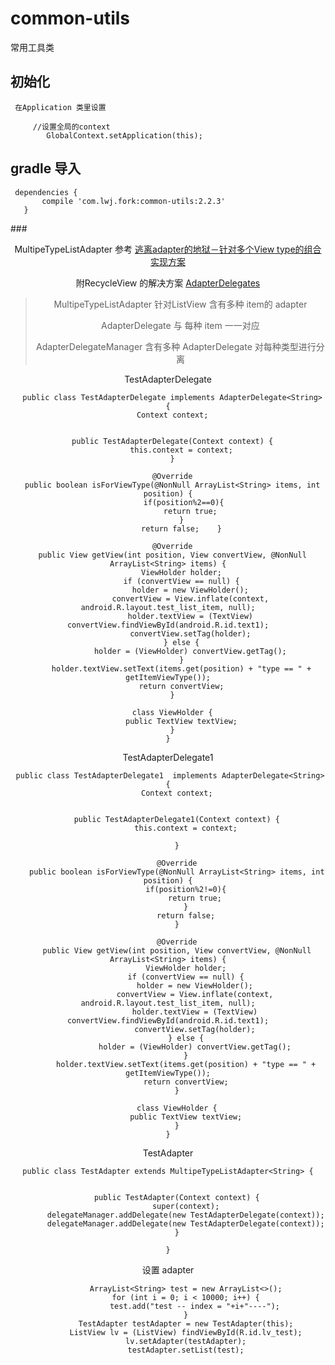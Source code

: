 # common-utils
常用工具类
## 初始化
     在Application 类里设置
     
         //设置全局的context
            GlobalContext.setApplication(this);
            
## gradle 导入

     dependencies {
           compile 'com.lwj.fork:common-utils:2.2.3'
       }
###<center>MultipeTypeListAdapter 
参考 [逃离adapter的地狱－针对多个View type的组合实现方案](http://www.jcodecraeer.com/a/anzhuokaifa/androidkaifa/2015/0810/3282.html) 

附RecycleView 的解决方案 [AdapterDelegates](https://github.com/sockeqwe/AdapterDelegates)
> MultipeTypeListAdapter 针对ListView 含有多种 item的 adapter 
> 
> AdapterDelegate  与 每种 item 一一对应
> 
> AdapterDelegateManager 含有多种 AdapterDelegate 对每种类型进行分离

  TestAdapterDelegate
  
  ```
    public class TestAdapterDelegate implements AdapterDelegate<String> {
    Context context;
   

    public TestAdapterDelegate(Context context) {
        this.context = context;
    }

    @Override
    public boolean isForViewType(@NonNull ArrayList<String> items, int position) {
         if(position%2==0){
            return true;
        }
        return false;    }

    @Override
    public View getView(int position, View convertView, @NonNull ArrayList<String> items) {
        ViewHolder holder;
        if (convertView == null) {
            holder = new ViewHolder();
            convertView = View.inflate(context, android.R.layout.test_list_item, null);
            holder.textView = (TextView) convertView.findViewById(android.R.id.text1);
            convertView.setTag(holder);
        } else {
            holder = (ViewHolder) convertView.getTag();
        }
        holder.textView.setText(items.get(position) + "type == " + getItemViewType());
        return convertView;
    }

    class ViewHolder {
        public TextView textView;
    }
}
  ```
TestAdapterDelegate1

```
 public class TestAdapterDelegate1  implements AdapterDelegate<String> {
    Context context;
  

    public TestAdapterDelegate1(Context context) {
        this.context = context;
      
    }

    @Override
    public boolean isForViewType(@NonNull ArrayList<String> items, int position) {
        if(position%2!=0){
            return true;
        }
        return false;
    }

    @Override
    public View getView(int position, View convertView, @NonNull ArrayList<String> items) {
        ViewHolder holder;
        if (convertView == null) {
            holder = new ViewHolder();
            convertView = View.inflate(context, android.R.layout.test_list_item, null);
            holder.textView = (TextView) convertView.findViewById(android.R.id.text1);
            convertView.setTag(holder);
        } else {
            holder = (ViewHolder) convertView.getTag();
        }
        holder.textView.setText(items.get(position) + "type == " + getItemViewType());
        return convertView;
    }

    class ViewHolder {
        public TextView textView;
    }
}
```
TestAdapter
  
```
public class TestAdapter extends MultipeTypeListAdapter<String> {


    public TestAdapter(Context context) {
        super(context);
        delegateManager.addDelegate(new TestAdapterDelegate(context));
        delegateManager.addDelegate(new TestAdapterDelegate(context));
    }

}

```
设置 adapter

```
        ArrayList<String> test = new ArrayList<>();
        for (int i = 0; i < 10000; i++) {
            test.add("test -- index = "+i+"----");
        }
        TestAdapter testAdapter = new TestAdapter(this);
        ListView lv = (ListView) findViewById(R.id.lv_test);
        lv.setAdapter(testAdapter);
        testAdapter.setList(test);
        
```

